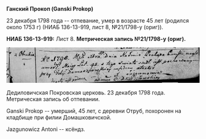 **Ганский Прокоп (Ganski Prokop)**

23 декабря 1798 года -- отпевание, умер в возрасте 45 лет (родился около
1753 г) (НИАБ 136-13-919, лист 8, №21/1798-у (ориг)).

**НИАБ 136-13-919:** Лист 8. **Метрическая запись №21/1798-у (ориг).**

![](./media/7c1e894b6f60393ba561dc9938bef7d1227124ed.png)

Дедиловичская Покровская церковь. 23 декабря 1798 года. Метрическая
запись об отпевании.

Ganski Prokop -- умерший, 45 лет, с деревни Отруб, похоронен на кладбище
при филии Домашковичской.

Jazgunowicz Antoni -- ксёндз.
